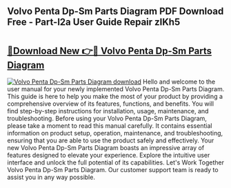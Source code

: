 ## Volvo Penta Dp-Sm Parts Diagram PDF Download Free - Part-l2a User Guide Repair zIKh5

# <h2><a href="http://dfukeo.blite.top/?on=Volvo+Penta+Dp-Sm+Parts+Diagram">🔗Download New 👉🔴 Volvo Penta Dp-Sm Parts Diagram</a></h2>

[![Volvo Penta Dp-Sm Parts Diagram download](https://i.imgur.com/lujVjoI.png)](http://dfukeo.blite.top/?on=Volvo+Penta+Dp-Sm+Parts+Diagram)
Hello and welcome to the user manual for your newly implemented Volvo Penta Dp-Sm Parts Diagram. This guide is here to help you make the most of your product by providing a comprehensive overview of its features, functions, and benefits. You will find step-by-step instructions for installation, usage, maintenance, and troubleshooting. Before using your Volvo Penta Dp-Sm Parts Diagram, please take a moment to read this manual carefully. It contains essential information on product setup, operation, maintenance, and troubleshooting, ensuring that you are able to use the product safely and effectively. Your new Volvo Penta Dp-Sm Parts Diagram boasts an impressive array of features designed to elevate your experience. Explore the intuitive user interface and unlock the full potential of its capabilities. Let's Work Together Volvo Penta Dp-Sm Parts Diagram. Our customer support team is ready to assist you in any way possible.
